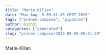 ```yaml
---
title: "Marie-Kilian"
date: "Mon Aug  5 09:31:30 CEST 2019"
tags: ["prenom-compose", "pipotron"]
author: m1ch3l
categories: ["generated"]
slug: "prenom-compose/2019-08-05-09:31:30"
---
```


Marie-Kilian

